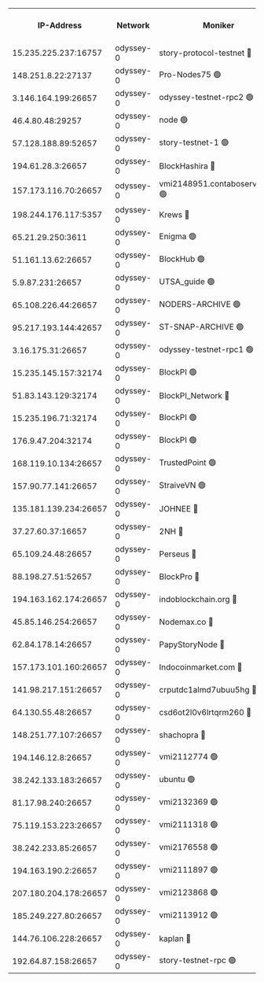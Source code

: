 


<table><tr><th>IP-Address</th><th>Network</th><th>Moniker</th><th>Latest Block Height</th><th>Earliest Block Height</th><th>Catching Up</th><th>Tx Index</th><th>Voting Power</th><th>Version</th><th>Scan Time</th></tr><tr><td>15.235.225.237:16757</td><td>odyssey-0</td><td>story-protocol-testnet 🔴</td><td>2134461</td><td>1</td><td>False</td><td>off</td><td>3290848007</td><td>0.38.12</td><td>2025-01-21T13:24:09.476636024UTC</td></tr><tr><td>148.251.8.22:27137</td><td>odyssey-0</td><td>Pro-Nodes75 🟢</td><td>2134464</td><td>1</td><td>False</td><td>on</td><td>0</td><td>0.38.12</td><td>2025-01-21T13:24:21.132972456UTC</td></tr><tr><td>3.146.164.199:26657</td><td>odyssey-0</td><td>odyssey-testnet-rpc2 🟢</td><td>2134467</td><td>1</td><td>False</td><td>off</td><td>0</td><td>0.38.12</td><td>2025-01-21T13:24:33.314559804UTC</td></tr><tr><td>46.4.80.48:29257</td><td>odyssey-0</td><td>node 🟢</td><td>2134469</td><td>1</td><td>False</td><td>on</td><td>0</td><td>0.38.12</td><td>2025-01-21T13:24:39.594411381UTC</td></tr><tr><td>57.128.188.89:52657</td><td>odyssey-0</td><td>story-testnet-1 🟢</td><td>2065886</td><td>1</td><td>False</td><td>off</td><td>0</td><td>0.38.9</td><td>2025-01-21T13:24:44.513578534UTC</td></tr><tr><td>194.61.28.3:26657</td><td>odyssey-0</td><td>BlockHashira 🔴</td><td>2134471</td><td>1</td><td>False</td><td>off</td><td>3566370000</td><td>0.38.12</td><td>2025-01-21T13:24:45.886894064UTC</td></tr><tr><td>157.173.116.70:26657</td><td>odyssey-0</td><td>vmi2148951.contaboserver.net 🟢</td><td>2134474</td><td>1</td><td>False</td><td>off</td><td>0</td><td>0.38.12</td><td>2025-01-21T13:24:58.388519012UTC</td></tr><tr><td>198.244.176.117:5357</td><td>odyssey-0</td><td>Krews 🔴</td><td>2134475</td><td>1</td><td>False</td><td>off</td><td>24857000</td><td>0.38.12</td><td>2025-01-21T13:25:02.025935076UTC</td></tr><tr><td>65.21.29.250:3611</td><td>odyssey-0</td><td>Enigma 🟢</td><td>2065886</td><td>1</td><td>False</td><td>on</td><td>0</td><td>0.38.9</td><td>2025-01-21T13:25:10.737697624UTC</td></tr><tr><td>51.161.13.62:26657</td><td>odyssey-0</td><td>BlockHub 🟢</td><td>2134480</td><td>1</td><td>False</td><td>off</td><td>0</td><td>0.38.12</td><td>2025-01-21T13:25:17.655474420UTC</td></tr><tr><td>5.9.87.231:26657</td><td>odyssey-0</td><td>UTSA_guide 🟢</td><td>2134481</td><td>1</td><td>False</td><td>on</td><td>0</td><td>0.38.12</td><td>2025-01-21T13:25:21.210606160UTC</td></tr><tr><td>65.108.226.44:26657</td><td>odyssey-0</td><td>NODERS-ARCHIVE 🟢</td><td>2134481</td><td>1</td><td>False</td><td>on</td><td>0</td><td>0.38.12</td><td>2025-01-21T13:25:24.036673156UTC</td></tr><tr><td>95.217.193.144:42657</td><td>odyssey-0</td><td>ST-SNAP-ARCHIVE 🟢</td><td>2134482</td><td>1</td><td>False</td><td>on</td><td>0</td><td>0.38.12</td><td>2025-01-21T13:25:26.866940061UTC</td></tr><tr><td>3.16.175.31:26657</td><td>odyssey-0</td><td>odyssey-testnet-rpc1 🟢</td><td>2134485</td><td>1</td><td>False</td><td>off</td><td>0</td><td>0.38.12</td><td>2025-01-21T13:25:38.067858443UTC</td></tr><tr><td>15.235.145.157:32174</td><td>odyssey-0</td><td>BlockPI 🟢</td><td>2134461</td><td>109001</td><td>False</td><td>off</td><td>0</td><td>0.38.12</td><td>2025-01-21T13:24:10.603088661UTC</td></tr><tr><td>51.83.143.129:32174</td><td>odyssey-0</td><td>BlockPI_Network 🔴</td><td>2134469</td><td>109001</td><td>False</td><td>off</td><td>3893036013</td><td>0.38.12</td><td>2025-01-21T13:24:38.301727681UTC</td></tr><tr><td>15.235.196.71:32174</td><td>odyssey-0</td><td>BlockPI 🟢</td><td>2134477</td><td>109001</td><td>False</td><td>off</td><td>0</td><td>0.38.12</td><td>2025-01-21T13:25:09.271086358UTC</td></tr><tr><td>176.9.47.204:32174</td><td>odyssey-0</td><td>BlockPI 🟢</td><td>2065886</td><td>109001</td><td>False</td><td>off</td><td>0</td><td>0.38.9</td><td>2025-01-21T13:25:13.400365071UTC</td></tr><tr><td>168.119.10.134:26657</td><td>odyssey-0</td><td>TrustedPoint 🟢</td><td>2134484</td><td>339001</td><td>False</td><td>off</td><td>0</td><td>0.38.12</td><td>2025-01-21T13:25:33.272310498UTC</td></tr><tr><td>157.90.77.141:26657</td><td>odyssey-0</td><td>StraiveVN 🟢</td><td>2134469</td><td>342001</td><td>False</td><td>off</td><td>0</td><td>0.38.12</td><td>2025-01-21T13:24:39.248913690UTC</td></tr><tr><td>135.181.139.234:26657</td><td>odyssey-0</td><td>JOHNEE 🔴</td><td>2134479</td><td>351001</td><td>False</td><td>on</td><td>3311329000</td><td>0.38.12</td><td>2025-01-21T13:25:14.584074271UTC</td></tr><tr><td>37.27.60.37:16657</td><td>odyssey-0</td><td>2NH 🔴</td><td>2134476</td><td>395001</td><td>False</td><td>off</td><td>4013828052</td><td>0.38.12</td><td>2025-01-21T13:25:05.409510878UTC</td></tr><tr><td>65.109.24.48:26657</td><td>odyssey-0</td><td>Perseus 🔴</td><td>2134478</td><td>431001</td><td>False</td><td>off</td><td>24943000</td><td>0.38.12</td><td>2025-01-21T13:25:11.100748432UTC</td></tr><tr><td>88.198.27.51:52657</td><td>odyssey-0</td><td>BlockPro 🔴</td><td>2134461</td><td>507001</td><td>False</td><td>off</td><td>3217120111</td><td>0.38.12</td><td>2025-01-21T13:24:11.691800364UTC</td></tr><tr><td>194.163.162.174:26657</td><td>odyssey-0</td><td>indoblockchain.org 🔴</td><td>2134459</td><td>1023001</td><td>False</td><td>off</td><td>3859205583</td><td>0.38.12</td><td>2025-01-21T13:24:04.292168855UTC</td></tr><tr><td>45.85.146.254:26657</td><td>odyssey-0</td><td>Nodemax.co 🔴</td><td>2134461</td><td>1023001</td><td>False</td><td>off</td><td>3657477800</td><td>0.38.12</td><td>2025-01-21T13:24:11.054042945UTC</td></tr><tr><td>62.84.178.14:26657</td><td>odyssey-0</td><td>PapyStoryNode 🔴</td><td>2134478</td><td>1023001</td><td>False</td><td>off</td><td>3691232008</td><td>0.38.12</td><td>2025-01-21T13:25:13.785234956UTC</td></tr><tr><td>157.173.101.160:26657</td><td>odyssey-0</td><td>Indocoinmarket.com 🔴</td><td>2134479</td><td>1023001</td><td>False</td><td>off</td><td>3255045577</td><td>0.38.12</td><td>2025-01-21T13:25:23.303183404UTC</td></tr><tr><td>141.98.217.151:26657</td><td>odyssey-0</td><td>crputdc1almd7ubuu5hg 🔴</td><td>2134470</td><td>1146001</td><td>False</td><td>off</td><td>4298897006</td><td>0.38.12</td><td>2025-01-21T13:24:45.009365039UTC</td></tr><tr><td>64.130.55.48:26657</td><td>odyssey-0</td><td>csd6ot2l0v6lrtqrm260 🔴</td><td>2134464</td><td>1149001</td><td>False</td><td>off</td><td>3974246000</td><td>0.38.12</td><td>2025-01-21T13:24:22.018709950UTC</td></tr><tr><td>148.251.77.107:26657</td><td>odyssey-0</td><td>shachopra 🔴</td><td>2134471</td><td>1307001</td><td>False</td><td>off</td><td>3129002000</td><td>0.38.12</td><td>2025-01-21T13:24:49.021552189UTC</td></tr><tr><td>194.146.12.8:26657</td><td>odyssey-0</td><td>vmi2112774 🟢</td><td>1977602</td><td>1749001</td><td>False</td><td>off</td><td>0</td><td>0.38.12</td><td>2025-01-21T13:24:13.395047566UTC</td></tr><tr><td>38.242.133.183:26657</td><td>odyssey-0</td><td>ubuntu 🟢</td><td>1977602</td><td>1749001</td><td>False</td><td>off</td><td>0</td><td>0.38.12</td><td>2025-01-21T13:24:32.573250030UTC</td></tr><tr><td>81.17.98.240:26657</td><td>odyssey-0</td><td>vmi2132369 🟢</td><td>2068122</td><td>1749001</td><td>False</td><td>off</td><td>0</td><td>0.38.12</td><td>2025-01-21T13:24:48.281169164UTC</td></tr><tr><td>75.119.153.223:26657</td><td>odyssey-0</td><td>vmi2111318 🟢</td><td>2134474</td><td>1749001</td><td>False</td><td>off</td><td>0</td><td>0.38.12</td><td>2025-01-21T13:24:58.739678953UTC</td></tr><tr><td>38.242.233.85:26657</td><td>odyssey-0</td><td>vmi2176558 🟢</td><td>1977602</td><td>1749001</td><td>False</td><td>off</td><td>0</td><td>0.38.12</td><td>2025-01-21T13:25:05.835081125UTC</td></tr><tr><td>194.163.190.2:26657</td><td>odyssey-0</td><td>vmi2111897 🟢</td><td>1984349</td><td>1749001</td><td>False</td><td>off</td><td>0</td><td>0.38.12</td><td>2025-01-21T13:25:20.060899655UTC</td></tr><tr><td>207.180.204.178:26657</td><td>odyssey-0</td><td>vmi2123868 🟢</td><td>2088077</td><td>1749001</td><td>False</td><td>off</td><td>0</td><td>0.38.12</td><td>2025-01-21T13:25:32.261700562UTC</td></tr><tr><td>185.249.227.80:26657</td><td>odyssey-0</td><td>vmi2113912 🟢</td><td>1977602</td><td>1749001</td><td>False</td><td>off</td><td>0</td><td>0.38.12</td><td>2025-01-21T13:25:32.976751550UTC</td></tr><tr><td>144.76.106.228:26657</td><td>odyssey-0</td><td>kaplan 🔴</td><td>2134467</td><td>2065001</td><td>False</td><td>off</td><td>24615000</td><td>0.38.12</td><td>2025-01-21T13:24:32.213151071UTC</td></tr><tr><td>192.64.87.158:26657</td><td>odyssey-0</td><td>story-testnet-rpc 🟢</td><td>2134469</td><td>2068001</td><td>False</td><td>off</td><td>0</td><td>0.38.12</td><td>2025-01-21T13:24:38.947862013UTC</td></tr></table>